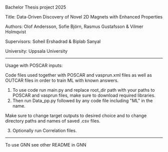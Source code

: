 Bachelor Thesis project 2025

Title: Data-Driven Discovery of Novel 2D Magnets with Enhanced Properties

Authors: Olof Andersson, Sofie Björn, Rasmus Gustafsson & Vilmer Holmqvist

Supervisors: Soheil Ershadrad & Biplab Sanyal 

University: Uppsala University

----------------------------------------------------------------------------------------------------------------------------------------
Usage with POSCAR inputs:

Code files used together with POSCAR and vasprun.xml files as well as OUTCAR files in order to train ML with known answers. 

1.  To use code run main.py and replace root_dir path with your paths to POSCAR and vasprun files, make sure to download required libraries.
2.  Then run Data_pp.py followed by any code file including "ML" in the name.

Make sure to change target outputs to desired choice and to change directory paths and names of saved .csv files. 

3.  Optionally run Correlation files.

----------------------------------------------------------------------------------------------------------------------------------------
To use GNN see other README in GNN
